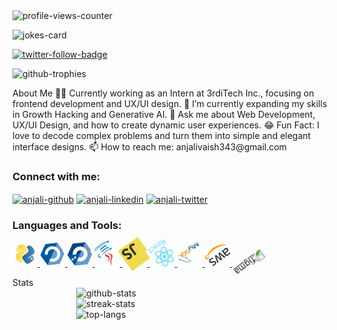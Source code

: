 <img height="auto" src="https://komarev.com/ghpvc/?username=anjali-vaish&label=Profile%20views&color=0e75b6&style=flat" alt="profile-views-counter" />
<p align="left"> <img width="900" height="110" src="https://readme-jokes.vercel.app/api?theme=merko" alt="jokes-card"/> </p>
<p align="left"> <a href="https://twitter.com/anjalivaishh" target="blank"><img src="https://img.shields.io/twitter/follow/anjalivaishh?logo=twitter&style=for-the-badge&animation=spin" alt="twitter-follow-badge" /></a> </p>
<p align="left"> <img height="auto" src="https://github-profile-trophy.vercel.app/?username=anjali-vaish&theme=matrix&column=6&no-frame=false&no-bg=false&margin-w=19&margin-h=19" alt="github-trophies" /> </p>
About Me
💪🏼 Currently working as an Intern at 3rdiTech Inc., focusing on frontend development and UX/UI design.
🌱 I’m currently expanding my skills in Growth Hacking and Generative AI.
💬 Ask me about Web Development, UX/UI Design, and how to create dynamic user experiences.
😂 Fun Fact: I love to decode complex problems and turn them into simple and elegant interface designs.
📫 How to reach me: anjalivaish343@gmail.com
<h3 align="left">Connect with me:</h3>
<p align="left">
<a href="https://github.com/anjali-vaish" target="blank"><img align="center" src="https://raw.githubusercontent.com/rahuldkjain/github-profile-readme-generator/master/src/images/icons/Social/github.svg" alt="anjali-github" height="30" width="40" /></a>
<a href="https://linkedin.com/in/anjali-vaish-225a93244" target="blank"><img align="center" src="https://raw.githubusercontent.com/rahuldkjain/github-profile-readme-generator/master/src/images/icons/Social/linked-in-alt.svg" alt="anjali-linkedin" height="30" width="40" /></a>
<a href="https://twitter.com/anjalivaishh" target="blank"><img align="center" src="https://raw.githubusercontent.com/rahuldkjain/github-profile-readme-generator/master/src/images/icons/Social/twitter.svg" alt="anjali-twitter" height="30" width="40" /></a>
</p>
<h3 align="left">Languages and Tools:</h3>
<p align="left">
<a href="https://www.python.org" target="_blank" rel="noreferrer"> <img src="https://raw.githubusercontent.com/devicons/devicon/master/icons/python/python-original.svg" alt="python" width="40" height="40" style="animation: spin 4s linear infinite;"/> </a>
<a href="https://www.cprogramming.com/" target="_blank" rel="noreferrer"> <img src="https://raw.githubusercontent.com/devicons/devicon/master/icons/c/c-original.svg" alt="c" width="40" height="40" style="animation: spin 4s linear infinite;"/> </a>
<a href="https://www.w3schools.com/cpp/" target="_blank" rel="noreferrer"> <img src="https://raw.githubusercontent.com/devicons/devicon/master/icons/cplusplus/cplusplus-original.svg" alt="cplusplus" width="40" height="40" style="animation: spin 4s linear infinite;"/> </a>
<a href="https://www.java.com" target="_blank" rel="noreferrer"> <img src="https://raw.githubusercontent.com/devicons/devicon/master/icons/java/java-original.svg" alt="java" width="40" height="40" style="animation: spin 4s linear infinite;"/> </a>
<a href="https://www.javascript.com" target="_blank" rel="noreferrer"> <img src="https://raw.githubusercontent.com/devicons/devicon/master/icons/javascript/javascript-original.svg" alt="javascript" width="40" height="40" style="animation: spin 4s linear infinite;"/> </a>
<a href="https://reactjs.org/" target="_blank" rel="noreferrer"> <img src="https://raw.githubusercontent.com/devicons/devicon/master/icons/react/react-original-wordmark.svg" alt="react" width="40" height="40" style="animation: spin 4s linear infinite;"/> </a>
<a href="https://www.mysql.com/" target="_blank" rel="noreferrer"> <img src="https://raw.githubusercontent.com/devicons/devicon/master/icons/mysql/mysql-original-wordmark.svg" alt="mysql" width="40" height="40" style="animation: spin 4s linear infinite;"/> </a>
<a href="https://aws.amazon.com" target="_blank" rel="noreferrer"> <img src="https://raw.githubusercontent.com/devicons/devicon/master/icons/amazonwebservices/amazonwebservices-original-wordmark.svg" alt="aws" width="40" height="40" style="animation: spin 4s linear infinite;"/> </a>
<a href="https://www.figma.com" target="_blank" rel="noreferrer"> <img src="https://cdn.worldvectorlogo.com/logos/figma-1.svg" alt="figma" width="40" height="40" style="animation: spin 4s linear infinite;"/> </a>
</p>
Stats
<div style="display: flex; flex-wrap: wrap; justify-content: space-around;">
  <img height="auto" width="300" src="https://github-readme-stats.vercel.app/api?username=anjali-vaish&show_icons=true&theme=merko&locale=en&hide_border=false" alt="github-stats" />
  <img height="auto" width="300" src="https://github-readme-streak-stats.herokuapp.com/?user=anjali-vaish&theme=merko&hide_border=false&locale=en" alt="streak-stats" />
  <img height="auto" width="300" src="https://github-readme-stats.vercel.app/api/top-langs/?username=anjali-vaish&theme=merko&hide_border=false" alt="top-langs" />
</div>
<style>
@keyframes spin {
  0% { transform: rotate(0deg); }
  100% { transform: rotate(360deg); }
}
@keyframes fadeIn {
  0% { opacity: 0; }
  100% { opacity: 1; }
}
</style>
